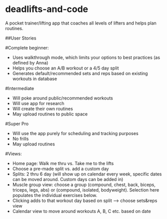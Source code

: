# deadlifts-and-code
A pocket trainer/lifting app that coaches all levels of lifters and helps plan routines. 

##User Stories

#Complete beginner:
 - Uses walkthrough mode, which limits your options to best practices (as defined by Anna)
 - Helps you choose an A/B workout or a 4/5 day split
 - Generates default/recommended sets and reps based on existing workouts in database 

#Intermediate
  - Will poke around public/recommended workouts 
  - Will use app for research 
  - Will create their own routines
  - May upload routines to public space 

#Super Pro
   - Will use the app purely for scheduling and tracking purposes
   - No frills
   - May upload routines


#Views: 
  - Home page: Walk me thru vs. Take me to the lifts 
  - Choose a pre-made split vs. add a custom day 
  - Splits: 2 thru 6 day (will show up on calendar every week, specific dates can be moved around. Custom days can be added in)
  - Muscle group view: choose a group (compound, chest, back, biceps, triceps, legs, abs) or (compound, isolated, bodyweight). Selection here populates the individual exercises below. 
  - Clicking adds to that workout day based on split --> choose sets&reps view
  - Calendar view to move around workouts A, B, C etc. based on date
